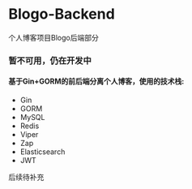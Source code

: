 # Blogo-Backend

个人博客项目Blogo后端部分

### 暂不可用，仍在开发中

#### 基于Gin+GORM的前后端分离个人博客，使用的技术栈:

- Gin
- GORM
- MySQL
- Redis
- Viper
- Zap
- Elasticsearch
- JWT

后续待补充
